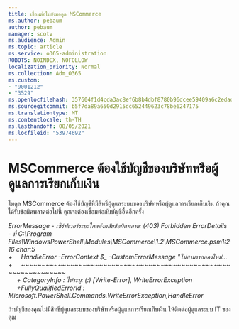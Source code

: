 ```yaml
---
title: เชื่อมต่อไปยังมอดูล MSCommerce
ms.author: pebaum
author: pebaum
manager: scotv
ms.audience: Admin
ms.topic: article
ms.service: o365-administration
ROBOTS: NOINDEX, NOFOLLOW
localization_priority: Normal
ms.collection: Adm_O365
ms.custom:
- "9001212"
- "3529"
ms.openlocfilehash: 357604f1d4cda3ac8ef6b8b4dbf8780b96dcee59409a6c2edad4a84d6adda62a
ms.sourcegitcommit: b5f7da89a650d2915dc652449623c78be6247175
ms.translationtype: MT
ms.contentlocale: th-TH
ms.lasthandoff: 08/05/2021
ms.locfileid: "53974692"
---
```

# <a name="mscommerce-requires-a-company-or-billing-administrator-account"></a>MSCommerce ต้องใช้บัญชีของบริษัทหรือผู้ดูแลการเรียกเก็บเงิน

โมดูล MSCommerce ต้องใช้บัญชีที่มีสิทธิ์ผู้ดูแลระบบของบริษัทหรือผู้ดูแลการเรียกเก็บเงิน ถ้าคุณได้รับข้อผิดพลาดต่อไปนี้ คุณจะต้องเชื่อมต่อกับบัญชีอื่นอีกครั้ง

*ErrorMessage - เซิร์ฟเวอร์ระยะไกลส่งกลับข้อผิดพลาด: (403) Forbidden ErrorDetails - ที่ C:\Program Files\WindowsPowerShell\Modules\MSCommerce\1.2\MSCommerce.psm1:216 char:5*<br>
*+&nbsp;&nbsp;&nbsp;&nbsp;&nbsp;HandleError -ErrorContext $_ -CustomErrorMessage "ไม่สามารถลองใหม่...*<br>
\+&nbsp;&nbsp;&nbsp;&nbsp;&nbsp;~~~~~~~~~~~~~~~~~~~~~~~~~~~~~~~~~~~~~~~~~~~~~~~~~~~~~~~~~~~~~~~~~<br>
&nbsp;&nbsp;&nbsp;&nbsp;&nbsp;*+ CategoryInfo : ไม่ระบุ: (:) [Write-Error], WriteErrorException*<br>
&nbsp;&nbsp;&nbsp;&nbsp;&nbsp;*+FullyQualifiedErrorId : Microsoft.PowerShell.Commands.WriteErrorException,HandleError*

ถ้าบัญชีของคุณไม่มีสิทธิ์ผู้ดูแลระบบของบริษัทหรือผู้ดูแลการเรียกเก็บเงิน ให้ติดต่อผู้ดูแลระบบ IT ของคุณ

